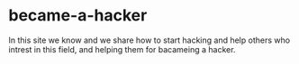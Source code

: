 # became-a-hacker
In this site we know and we share how to start hacking and help others who intrest in this field, and helping them for bacameing a hacker. 
